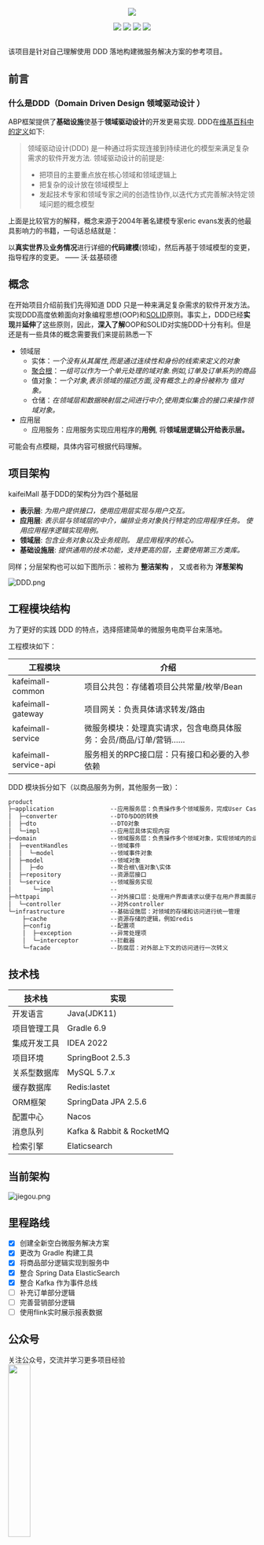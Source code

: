 <p align="center">
  <a href="https://github.com/began-zhao/kafeiMal" target="_blank"><img src="https://mmbiz.qpic.cn/mmbiz_png/SC4afG0WMuXc68hWaEeHZBaPWFHhwucI8hdhzciafRFCGjXKricVtkahIxV21VOfzYsAypefMbiaZPBxfdJB16hLw/640?wx_fmt=png"></a>
</p>
<p align="center">
    <a href="https://github.com/began-zhao/studydraw#%E7%9B%AE%E5%BD%95"><img src="https://img.shields.io/badge/WeChat-%E7%A8%8B%E5%BA%8F%E7%8C%B4%E5%92%96%E9%A3%9E-blue"></a>
    <a href="https://github.com/began-zhao/studydraw#%E7%9B%AE%E5%BD%95"><img src="https://img.shields.io/badge/csdn-CSDN-orange"></a>
    <a href="https://github.com/began-zhao/studydraw#%E7%9B%AE%E5%BD%95"><img src="https://img.shields.io/badge/cnblogs-%E5%8D%9A%E5%AE%A2%E5%9B%AD-9cf"></a>
    <a href="https://github.com/began-zhao/studydraw#%E7%9B%AE%E5%BD%95"><img src="https://img.shields.io/badge/oschina-%E5%BC%80%E6%BA%90%E4%B8%AD%E5%9B%BD-brightgreen"></a>
</p>

##

该项目是针对自己理解使用 DDD 落地构建微服务解决方案的参考项目。

## 前言

### 什么是DDD（Domain Driven Design  领域驱动设计 ）

ABP框架提供了**基础设施**使基于**领域驱动设计**的开发更易实现. DDD在[维基百科中的定义](https://zh.wikipedia.org/wiki/%E5%9F%9F%E9%A9%B1%E5%8A%A8%E5%BC%80%E5%8F%91)如下:

> 领域驱动设计(DDD) 是一种通过将实现连接到持续进化的模型来满足复杂需求的软件开发方法. 领域驱动设计的前提是:
>
> - 把项目的主要重点放在核心领域和领域逻辑上
> - 把复杂的设计放在领域模型上
> - 发起技术专家和领域专家之间的创造性协作,以迭代方式完善解决特定领域问题的概念模型

上面是比较官方的解释，概念来源于2004年著名建模专家eric evans发表的他最具影响力的书籍，一句话总结就是：

以**真实世界**及**业务情况**进行详细的**代码建模**(领域)，然后再基于领域模型的变更，指导程序的变更。                                                                                                                      —— 沃·兹基硕德

## 概念

在开始项目介绍前我们先得知道 DDD 只是一种来满足复杂需求的软件开发方法。实现DDD高度依赖面向对象编程思想(OOP)和[SOLID](https://zh.wikipedia.org/wiki/SOLID_(%E9%9D%A2%E5%90%91%E5%AF%B9%E8%B1%A1%E8%AE%BE%E8%AE%A1))原则。事实上，DDD已经**实现**并**延伸**了这些原则，因此，**深入了解**OOP和SOLID对实施DDD十分有利。但是还是有一些具体的概念需要我们来提前熟悉一下

- 领域层
    - 实体：*一个没有从其属性,而是通过连续性和身份的线索来定义的对象*
    - [聚合根](https://martinfowler.com/bliki/DDD_Aggregate.html)：*一组可以作为一个单元处理的域对象.例如,订单及订单系列的商品*
    - 值对象：*一个对象,表示领域的描述方面,没有概念上的身份被称为 值对象。*
    - 仓储：*在领域层和数据映射层之间进行中介,使用类似集合的接口来操作领域对象。*
- 应用层
    - 应用服务：应用服务实现应用程序的**用例**, 将**领域层逻辑公开给表示层。**

可能会有点模糊，具体内容可根据代码理解。

## 项目架构

kaifeiMall 基于DDD的架构分为四个基础层

- **表示层**: *为用户提供接口，使用应用层实现与用户交互。*
- **应用层**: *表示层与领域层的中介，编排业务对象执行特定的应用程序任务。 使用应用程序逻辑实现用例。*
- **领域层**: *包含业务对象以及业务规则。 是应用程序的核心。*
- **基础设施层**: *提供通用的技术功能，支持更高的层，主要使用第三方类库。*

同样；分层架构也可以如下图所示：被称为 **整洁架构** ， 又或者称为 **洋葱架构**

![DDD.png](https://mmbiz.qpic.cn/mmbiz_png/SC4afG0WMuXc68hWaEeHZBaPWFHhwucI8SaMIydS1Viafmlbz1Bmn5Dp6EqI7Jxwdnd89BFicdmwNFrD4S4J66kQ/640?wx_fmt=png)

## 工程模块结构

为了更好的实践 DDD 的特点，选择搭建简单的微服务电商平台来落地。

工程模块如下：

| 工程模块 | 介绍 |
| --- | --- |
| kafeimall-common | 项目公共包：存储着项目公共常量/枚举/Bean |
| kafeimall-gateway | 项目网关：负责具体请求转发/路由 |
| kafeimall-service | 微服务模块：处理真实请求，包含电商具体服务：会员/商品/订单/营销…… |
| kafeimall-service-api | 服务相关的RPC接口层：只有接口和必要的入参依赖 |

DDD 模块拆分如下（以商品服务为例，其他服务一致）：

```html
product        
├─application                --应用服务层：负责操作多个领域服务，完成User Case
│  ├─converter               --DTO与DO的转换
│  ├─dto                     --DTO对象
│  └─impl                    --应用层具体实现内容
├─domain                     --领域服务层：负责操作多个领域对象，实现领域内的业务逻辑
│  ├─eventHandles            --领域事件
│  │  └─model                --领域事件对象
│  ├─model                   --领域对象
│  │  ├─do                   --聚合根\值对象\实体
│  ├─repository              --资源层接口
│  └─service                 --领域服务实现
│      └─impl                --
├─httpapi                    --对外接口层：处理用户界面请求以便于在用户界面展示
│  └─controller              --对外controller
└─infrastructure             --基础设施层：对领域的存储和访问进行统一管理
    ├─cache                  --资源存储的逻辑，例如redis
    ├─config                 --配置项
    │  ├─exception           --异常处理项
    │  └─interceptor         --拦截器
    └─facade                 --防腐层：对外部上下文的访问进行一次转义
```

## 技术栈

| 技术栈 | 实现 |
| --- | --- |
| 开发语言 | Java(JDK11) |
| 项目管理工具 | Gradle 6.9 |
| 集成开发工具 | IDEA 2022 |
| 项目环境 | SpringBoot 2.5.3 |
| 关系型数据库 | MySQL 5.7.x |
| 缓存数据库 | Redis:lastet |
| ORM框架 | SpringData JPA 2.5.6 |
| 配置中心 | Nacos |
| 消息队列 | Kafka & Rabbit & RocketMQ |
| 检索引擎 | Elaticsearch |

## 当前架构

![jiegou.png](https://mmbiz.qpic.cn/mmbiz_png/SC4afG0WMuXc68hWaEeHZBaPWFHhwucI6UZdA9UibLibSyq1P6tHzavMwQ9WlE5T46oatLgQu5ibX1tvB4HlhcIQg/640?wx_fmt=png)

## 里程路线

- [x]  创建全新空白微服务解决方案
- [x]  更改为 Gradle 构建工具
- [x]  将商品部分逻辑实现到服务中
- [x]  整合 Spring Data ElasticSearch
- [x]  整合 Kafka 作为事件总线
- [ ]  补充订单部分逻辑  
- [ ]  完善营销部分逻辑
- [ ]  使用flink实时展示报表数据

## 公众号

关注公众号，交流并学习更多项目经验<br/>
<img src="https://mmbiz.qpic.cn/mmbiz_png/SC4afG0WMuXc68hWaEeHZBaPWFHhwucIVe3sgv7MAOxNIFAfQsxvEBp7w3fgJedxRKzibvoVvjGEztfILJzkf8A/640?wx_fmt=png" width="30%">
